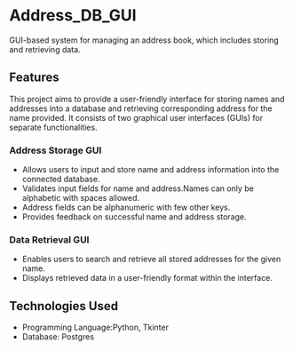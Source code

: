 # Address_DB_GUI
GUI-based system for managing an address book, which includes storing and retrieving data.

## Features
This project aims to provide a user-friendly interface for storing names and addresses into a database and 
retrieving corresponding address for the name provided. It consists of two graphical user interfaces (GUIs) for separate functionalities.

### Address Storage GUI
- Allows users to input and store name and address information into the connected database.
- Validates input fields for name and address.Names can only be alphabetic with spaces allowed.
- Address fields can be alphanumeric with few other keys.
- Provides feedback on successful name and address storage.

### Data Retrieval GUI
- Enables users to search and retrieve all stored addresses for the given name.
- Displays retrieved data in a user-friendly format within the interface.

## Technologies Used
- Programming Language:Python, Tkinter
- Database: Postgres
